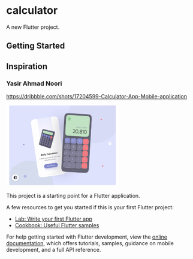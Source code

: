 # calculator

A new Flutter project.

## Getting Started

## Inspiration
### Yasir Ahmad Noori

https://dribbble.com/shots/17204599-Calculator-App-Mobile-application

<img src="./assets/images/calculator.png" width="300"/>

This project is a starting point for a Flutter application.

A few resources to get you started if this is your first Flutter project:

- [Lab: Write your first Flutter app](https://docs.flutter.dev/get-started/codelab)
- [Cookbook: Useful Flutter samples](https://docs.flutter.dev/cookbook)

For help getting started with Flutter development, view the
[online documentation](https://docs.flutter.dev/), which offers tutorials,
samples, guidance on mobile development, and a full API reference.
